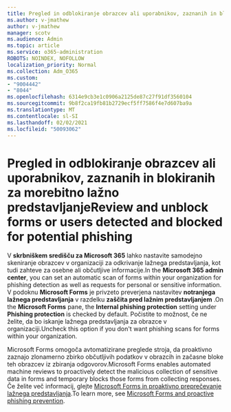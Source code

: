 ```yaml
---
title: Pregled in odblokiranje obrazcev ali uporabnikov, zaznanih in blokiranih za morebitno lažno predstavljanje
ms.author: v-jmathew
author: v-jmathew
manager: scotv
ms.audience: Admin
ms.topic: article
ms.service: o365-administration
ROBOTS: NOINDEX, NOFOLLOW
localization_priority: Normal
ms.collection: Adm_O365
ms.custom:
- "9004442"
- "8044"
ms.openlocfilehash: 6314e9cb3e1c0906a2125de87c27f91df3560104
ms.sourcegitcommit: 9b8f2ca19fb81b2729ecf5ff7586f4e7d607ba9a
ms.translationtype: MT
ms.contentlocale: sl-SI
ms.lasthandoff: 02/02/2021
ms.locfileid: "50093062"
---
```

# <a name="review-and-unblock-forms-or-users-detected-and-blocked-for-potential-phishing"></a><span data-ttu-id="3413f-102">Pregled in odblokiranje obrazcev ali uporabnikov, zaznanih in blokiranih za morebitno lažno predstavljanje</span><span class="sxs-lookup"><span data-stu-id="3413f-102">Review and unblock forms or users detected and blocked for potential phishing</span></span>

<span data-ttu-id="3413f-103">V **skrbniškem središču za Microsoft 365** lahko nastavite samodejno skeniranje obrazcev v organizaciji za odkrivanje lažnega predstavljanja, kot tudi zahteve za osebne ali občutljive informacije.</span><span class="sxs-lookup"><span data-stu-id="3413f-103">In the **Microsoft 365 admin center**, you can set an automatic scan of forms within your organization for phishing detection as well as requests for personal or sensitive information.</span></span> <span data-ttu-id="3413f-104">V podoknu **Microsoft Forms** je privzeto preverjena nastavitev **notranjega lažnega predstavljanja** v razdelku **zaščita pred lažnim predstavljanjem** .</span><span class="sxs-lookup"><span data-stu-id="3413f-104">On the **Microsoft Forms** pane, the **Internal phishing protection** setting under **Phishing protection** is checked by default.</span></span> <span data-ttu-id="3413f-105">Počistite to možnost, če ne želite, da bo iskanje lažnega predstavljanja za obrazce v organizaciji.</span><span class="sxs-lookup"><span data-stu-id="3413f-105">Uncheck this option if you don't want phishing scans for forms within your organization.</span></span>

<span data-ttu-id="3413f-106">Microsoft Forms omogoča avtomatizirane preglede stroja, da proaktivno zaznajo zlonamerno zbirko občutljivih podatkov v obrazcih in začasne bloke teh obrazcev iz zbiranja odgovorov.</span><span class="sxs-lookup"><span data-stu-id="3413f-106">Microsoft Forms enables automated machine reviews to proactively detect the malicious collection of sensitive data in forms and temporary blocks those forms from collecting responses.</span></span> <span data-ttu-id="3413f-107">Če želite več informacij, glejte [Microsoft Forms in proaktivno preprečevanje lažnega predstavljanja](https://support.microsoft.com/office/microsoft-forms-and-proactive-phishing-prevention-b3950a20-296d-4e8e-96f5-594ced998a90).</span><span class="sxs-lookup"><span data-stu-id="3413f-107">To learn more, see [Microsoft Forms and proactive phishing prevention](https://support.microsoft.com/office/microsoft-forms-and-proactive-phishing-prevention-b3950a20-296d-4e8e-96f5-594ced998a90).</span></span>
